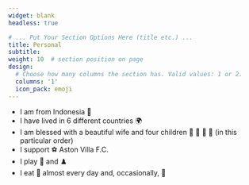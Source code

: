 ```yaml
---
widget: blank
headless: true

# ... Put Your Section Options Here (title etc.) ...
title: Personal
subtitle:
weight: 10  # section position on page
design:
  # Choose how many columns the section has. Valid values: 1 or 2.
  columns: '1'
  icon_pack: emoji
---
```

- I am from Indonesia :volcano:
- I have lived in 6 different countries :earth_africa:
- I am blessed with a beautiful wife and four children :boy: :girl: :boy: :girl: (in this particular order)
- I support :soccer: Aston Villa F.C.
- I play :ping_pong: and :chess_pawn:
- I eat :ramen: almost every day and, occasionally, :snail:
